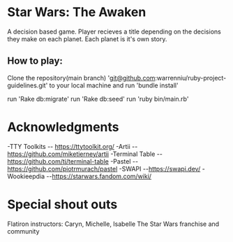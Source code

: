 # Star Wars: The Awaken
A decision based game. Player recieves a title depending on the decisions they make on each planet. Each planet is it's own story.

## How to play:
Clone the repository(main branch) 'git@github.com:warrenniu/ruby-project-guidelines.git'  to your local machine and run 'bundle install'

run 'Rake db:migrate'
run 'Rake db:seed' 
run 'ruby bin/main.rb'

# Acknowledgments

-TTY Toolkits
  -- https://ttytoolkit.org/
-Artii
  -- https://github.com/miketierney/artii
-Terminal Table
  -- https://github.com/tj/terminal-table
-Pastel
  -- https://github.com/piotrmurach/pastel
-SWAPI
  --https://swapi.dev/
-Wookieepdia
  --https://starwars.fandom.com/wiki/



# Special shout outs
Flatiron instructors: Caryn, Michelle, Isabelle
The Star Wars franchise and community









